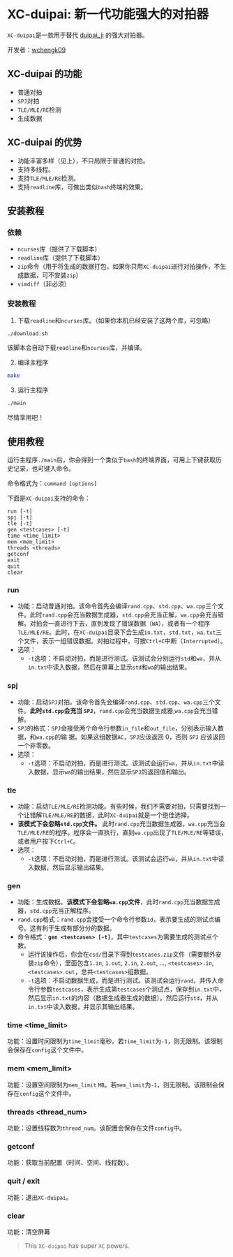 # XC-duipai: 新一代功能强大的对拍器

`XC-duipai`是一款用于替代 [duipai_ji](https://github.com/Wangzehao2009/duipai_ji) 的强大对拍器。

开发者：[wchengk09](https://github.com/wchengk09)

## XC-duipai 的功能

- 普通对拍
- `SPJ`对拍
- `TLE/MLE/RE`检测
- 生成数据

## XC-duipai 的优势

- 功能丰富多样（见上），不只局限于普通的对拍。
- 支持多线程。
- 支持`TLE/MLE/RE`检测。
- 支持`readline`库，可做出类似`bash`终端的效果。

## 安装教程

### 依赖

- `ncurses`库（提供了下载脚本）
- `readline`库（提供了下载脚本）
- `zip`命令（用于将生成的数据打包，如果你只用`XC-duipai`进行对拍操作，不生成数据，可不安装`zip`）
- `vimdiff`（非必须）

### 安装教程

1. 下载`readline`和`ncurses`库。（如果你本机已经安装了这两个库，可忽略）

```bash
./download.sh
```

该脚本会自动下载`readline`和`ncurses`库，并编译。

2. 编译主程序

```bash
make
```

3. 运行主程序

```bash
./main
```

尽情享用吧！

## 使用教程

运行主程序`./main`后，你会得到一个类似于`bash`的终端界面，可用上下键获取历史记录，也可键入命令。

命令格式为：`command [options]`

下面是`XC-duipai`支持的命令：

```data
run [-t]
spj [-t]
tle [-t]
gen <testcases> [-t]
time <time_limit>
mem <mem_limit>
threads <threads>
getconf
exit
quit
clear
```

### run
- 功能：启动普通对拍。该命令首先会编译`rand.cpp`、`std.cpp`、`wa.cpp`三个文件。此时`rand.cpp`会充当数据生成器，`std.cpp`会充当正解，`wa.cpp`会充当错解。对拍会一直进行下去，直到发现了错误数据（`WA`），或者有一个程序`TLE/MLE/RE`。此时，在`XC-duipai`目录下会生成`in.txt`，`std.txt`，`wa.txt`三个文件，表示一组错误数据。对拍过程中，可按`Ctrl+C`中断（`Interrupted`）。
- 选项：
  - `-t`选项：不启动对拍，而是进行测试。该测试会分别运行`std`和`wa`，并从`in.txt`中读入数据，然后在屏幕上显示`std`和`wa`的输出结果。
### spj
- 功能：启动`SPJ`对拍。该命令首先会编译`rand.cpp`、`std.cpp`、`wa.cpp`三个文件。**此时`std.cpp`会充当
`SPJ`**，`rand.cpp`会充当数据生成器,`wa.cpp`会充当错解。
- `SPJ`的格式：`SPJ`会接受两个命令行参数`in_file`和`out_file`，分别表示输入数据，和`wa.cpp`的输
据。如果这组数据`AC`，`SPJ`应该返回 $0$，否则 `SPJ` 应该返回一个非零数。
- 选项：
  - `-t`选项：不启动对拍，而是进行测试。该测试会运行`wa`，并从`in.txt`中读入数据，显示`wa`的输出结果，然后显示`SPJ`的返回值和输出。

### tle
- 功能：启动`TLE/MLE/RE`检测功能。有些时候，我们不需要对拍，只需要找到一个让错解`TLE/MLE/RE`的数据，此时`XC-duipai`就是一个绝佳选择。
- **该模式下会忽略`std.cpp`文件。** 此时`rand.cpp`充当数据生成器，`wa.cpp`充当会`TLE/MLE/RE`的程序。程序会一直执行，直到`wa.cpp`出现了`TLE/MLE/RE`等错误，或者用户按下`Ctrl+C`。
- 选项：
  - `-t`选项：不启动对拍，而是进行测试。该测试会运行`wa`，并从`in.txt`中读入数据，然后显示输出结果。

### gen
- 功能：生成数据。**该模式下会忽略`wa.cpp`文件**，此时`rand.cpp`充当数据生成器，`std.cpp`充当正解程序。
- `rand.cpp`格式：`rand.cpp`会接受一个命令行参数`id`，表示要生成的测试点编号。这有利于生成有部分分的数据。
- 命令格式：**`gen <testcases> [-t]`**，其中`testcases`为需要生成的测试点个数。
  - 运行该操作后，你会在`csd/`目录下得到`testcases.zip`文件（需要额外安装`zip`命令），里面包含`1.in`, `1.out`, `2.in`, `2.out`, ..., `<testcases>.in`, `<testcases>.out`，总共`<testcases>`组数据。
  - `-t`选项：不启动数据生成，而是进行测试。该测试会运行`rand`，并传入命令行参数`testcases`，表示生成第`testcases`个测试点，保存到`in.txt`中，然后显示`in.txt`的内容（数据生成器生成的数据）。然后运行`std`，并从`in.txt`中读入数据，并显示其输出结果。

### time <time_limit>

功能：设置时间限制为`time_limit`毫秒。若`time_limit`为`-1`，则无限制。该限制会保存在`config`这个文件中。

### mem <mem_limit>

功能：设置空间限制为`mem_limit` `MB`。若`mem_limit`为`-1`，则无限制。该限制会保存在`config`这个文件中。

### threads <thread_num>

功能：设置线程数为`thread_num`。该配置会保存在文件`config`中。

### getconf

功能：获取当前配置（时间、空间、线程数）。

### quit / exit

功能：退出`XC-duipai`。

### clear

功能：清空屏幕

> This `XC-duipai` has super `XC` powers.